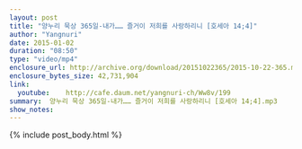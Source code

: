 ```yaml
---
layout: post
title: "양누리 묵상 365일-내가…… 즐거이 저희를 사랑하리니 [호세아 14;4]"
author: "Yangnuri"
date: 2015-01-02
duration: "08:50"
type: "video/mp4"
enclosure_url: http://archive.org/download/20151022365/2015-10-22-365.mp4
enclosure_bytes_size: 42,731,904       
link:
  youtube:    http://cafe.daum.net/yangnuri-ch/Ww8v/199
summary:  양누리 묵상 365일-내가…… 즐거이 저희를 사랑하리니 [호세아 14;4].mp3
show_notes:
---
```

{% include post_body.html %}
